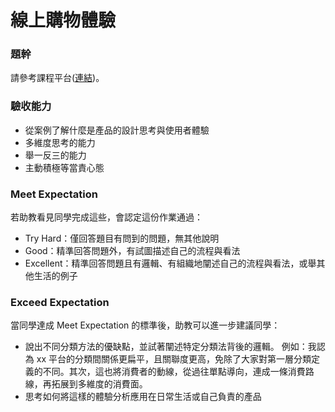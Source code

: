 # 線上購物體驗

### 題幹
請參考課程平台([連結](https://lighthouse.alphacamp.co/courses/42/assignments/1144))。

### 驗收能力
* 從案例了解什麼是產品的設計思考與使用者體驗
* 多維度思考的能力
* 舉一反三的能力
* 主動積極等當責心態

### Meet Expectation
若助教看見同學完成這些，會認定這份作業通過：
* Try Hard：僅回答題目有問到的問題，無其他說明
* Good：精準回答問題外，有試圖描述自己的流程與看法
* Excellent：精準回答問題且有邏輯、有組織地闡述自己的流程與看法，或舉其他生活的例子

### Exceed Expectation
當同學達成 Meet Expectation 的標準後，助教可以進一步建議同學：
* 說出不同分類方法的優缺點，並試著闡述特定分類法背後的邏輯。 
例如：我認為 xx 平台的分類間關係更扁平，且關聯度更高，免除了大家對第一層分類定義的不同。其次，這也將消費者的動線，從過往單點導向，連成一條消費路線，再拓展到多維度的消費面。
* 思考如何將這樣的體驗分析應用在日常生活或自己負責的產品